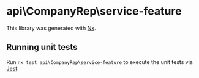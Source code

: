 # api\CompanyRep\service-feature

This library was generated with [Nx](https://nx.dev).

## Running unit tests

Run `nx test api\CompanyRep\service-feature` to execute the unit tests via [Jest](https://jestjs.io).
